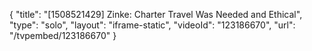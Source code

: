 {
    "title": "[1508521429] Zinke:  Charter Travel Was Needed and Ethical",
    "type": "solo",
    "layout": "iframe-static",
    "videoId": "123186670",
    "url": "\/tvpembed\/123186670"
}